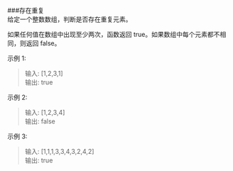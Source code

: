 ###存在重复  
给定一个整数数组，判断是否存在重复元素。  

如果任何值在数组中出现至少两次，函数返回 true。如果数组中每个元素都不相同，则返回 false。  

示例 1:  
> 
> 输入: [1,2,3,1]  
> 输出: true  

示例 2:  

> 输入: [1,2,3,4]  
> 输出: false  

示例 3:  

> 输入: [1,1,1,3,3,4,3,2,4,2]  
> 输出: true